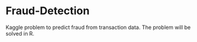 # Fraud-Detection
Kaggle problem to predict fraud from transaction data. The problem will be solved in R.
